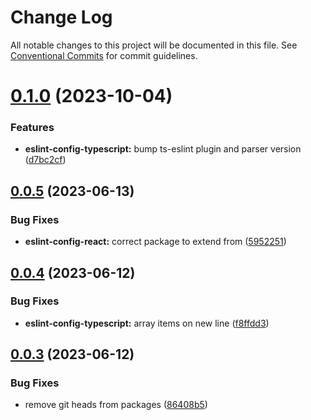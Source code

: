 # Change Log

All notable changes to this project will be documented in this file.
See [Conventional Commits](https://conventionalcommits.org) for commit guidelines.

# [0.1.0](https://github.com/digitalvisioncz/project-linters/compare/@dvdevcz/eslint-config-typescript@0.0.5...@dvdevcz/eslint-config-typescript@0.1.0) (2023-10-04)


### Features

* **eslint-config-typescript:** bump ts-eslint plugin and parser version ([d7bc2cf](https://github.com/digitalvisioncz/project-linters/commit/d7bc2cf9261f305114f0596fa35c898185c386c8))





## [0.0.5](https://github.com/digitalvisioncz/project-linters/compare/@dvdevcz/eslint-config-typescript@0.0.4...@dvdevcz/eslint-config-typescript@0.0.5) (2023-06-13)


### Bug Fixes

* **eslint-config-react:** correct package to extend from ([5952251](https://github.com/digitalvisioncz/project-linters/commit/595225191fb5cd6368616b4d4b02cc986c0b4bad))





## [0.0.4](https://github.com/digitalvisioncz/project-linters/compare/@dvdevcz/eslint-config-typescript@0.0.3...@dvdevcz/eslint-config-typescript@0.0.4) (2023-06-12)


### Bug Fixes

* **eslint-config-typescript:** array items on new line ([f8ffdd3](https://github.com/digitalvisioncz/project-linters/commit/f8ffdd3f5600aa362f3809473f454c72acbb7e70))





## [0.0.3](https://github.com/digitalvisioncz/project-linters/compare/@dvdevcz/eslint-config-typescript@0.0.2...@dvdevcz/eslint-config-typescript@0.0.3) (2023-06-12)


### Bug Fixes

* remove git heads from packages ([86408b5](https://github.com/digitalvisioncz/project-linters/commit/86408b5e2a9cc8a56aca6f832792a7ef198a327e))

